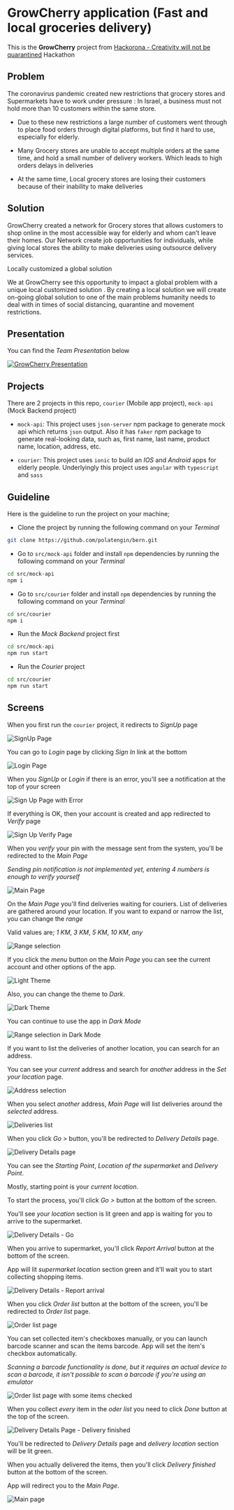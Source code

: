 # GrowCherry application (Fast and local groceries delivery)

This is the **GrowCherry** project from [Hackorona - Creativity will not be quarantined](https://hackorona.in.dev/) Hackathon

## Problem

The coronavirus pandemic created new restrictions that grocery stores and Supermarkets  have to work under pressure : In Israel, a business must not hold more than 10 customers within the same store.

* Due to these new restrictions a large number of customers went through to place food orders through digital platforms, but find it hard to use, especially for elderly.

* Many Grocery stores are unable to accept multiple orders at the same time, and hold a small number of delivery workers. Which leads to high orders delays in deliveries

* At the same time, Local grocery stores are losing their customers because of their inability to make deliveries

## Solution

GrowCherry created a network for Grocery stores that allows customers to shop online in the most  accessible way for elderly and whom can’t leave their homes. Our Network create job opportunities for individuals, while giving local stores the ability to make deliveries using outsource delivery services.

Locally customized a global solution

We at GrowCherry see this opportunity to impact a global problem with a unique local customized solution . By creating a local solution we will create on-going global solution to one of the main problems humanity needs to deal with in times of social distancing, quarantine and movement restrictions.

## Presentation

You can find the _Team Presentation_ below

[![GrowCherry Presentation](./assets/presentation.png)](./assets/growcherry.pptx)

## Projects

There are 2 projects in this repo, `courier` (Mobile app project), `mock-api` (Mock Backend project)

* `mock-api`: This project uses `json-server` npm package to generate mock api which returns `json` output. Also it has `faker` npm package to generate real-looking data, such as, first name, last name, product name, location, address, etc.

* `courier`: This project uses `ionic` to build an _IOS_ and _Android_ apps for elderly people. Underlyingly this project uses `angular` with `typescript` and `sass`

## Guideline

Here is the guideline to run the project on your machine;

* Clone the project by running the following command on your _Terminal_

```bash
git clone https://github.com/polatengin/bern.git
```

* Go to `src/mock-api` folder and install `npm` dependencies by running the following command on your _Terminal_

```bash
cd src/mock-api
npm i
```

* Go to `src/courier` folder and install `npm` dependencies by running the following command on your _Terminal_

```bash
cd src/courier
npm i
```

* Run the _Mock Backend_ project first

```bash
cd src/mock-api
npm run start
```

* Run the _Courier_ project

```bash
cd src/courier
npm run start
```

## Screens

When you first run the `courier` project, it redirects to _SignUp_ page

![SignUp Page](./images/ss-0.png)

You can go to _Login_ page by clicking _Sign In_ link at the bottom

![Login Page](./images/ss-1.png)

When you _SignUp_ or _Login_ if there is an error, you'll see a notification at the top of your screen

![Sign Up Page with Error](./images/ss-2.png)

If everything is OK, then your account is created and app redirected to _Verify_ page

![Sign Up Verify Page](./images/ss-3.png)

When you _verify_ your pin with the message sent from the system, you'll be redirected to the _Main Page_

_Sending pin notification is not implemented yet, entering 4 numbers is enough to verify yourself_

![Main Page](./images/ss-4.gif)

On the _Main Page_ you'll find deliveries waiting for couriers. List of deliveries are gathered around your location. If you want to expand or narrow the list, you can change the _range_

Valid values are; _1 KM_, _3 KM_, _5 KM_, _10 KM_, _any_

![Range selection](./images/ss-5.png)

If you click the _menu_ button on the _Main Page_ you can see the current account and other options of the app.

![Light Theme](./images/ss-6.png)

Also, you can change the theme to _Dark_.

![Dark Theme](./images/ss-7.png)

You can continue to use the app in _Dark Mode_

![Range selection in Dark Mode](./images/ss-8.png)

If you want to list the deliveries of another location, you can search for an address.

You can see your _current_ address and search for _another_ address in the _Set your location_ page.

![Address selection](./images/ss-9.png)

When you select _another_ address, _Main Page_ will list deliveries around the _selected_ address.

![Deliveries list](./images/ss-10.png)

When you click _Go >_ button, you'll be redirected to _Delivery Details_ page.

![Delivery Details page](./images/ss-11.png)

You can see the _Starting Point_, _Location of the supermarket_ and _Delivery Point_.

Mostly, starting point is your _current location_.

To start the process, you'll click _Go >_ button at the bottom of the screen.

You'll see _your location_ section is lit green and app is waiting for you to arrive to the supermarket.

![Delivery Details - Go](./images/ss-12.png)

When you arrive to supermarket, you'll click _Report Arrival_ button at the bottom of the screen.

App will lit _supermarket location_ section green and it'll wait you to start collecting shopping items.

![Delivery Details - Report arrival](./images/ss-13.png)

When you click _Order list_ button at the bottom of the screen, you'll be redirected to _Order list_ page.

![Order list page](./images/ss-14.png)

You can set collected item's checkboxes manually, or you can launch barcode scanner and scan the items barcode. App will set the item's checkbox automatically.

_Scanning a barcode functionality is done, but it requires an actual device to scan a barcode, it isn't possible to scan a barcode if you're using an emulator_

![Order list page with some items checked](./images/ss-15.png)

When you collect _every_ item in the _oder list_ you need to click _Done_ button at the top of the screen.

![Delivery Details Page - Delivery finished](./images/ss-16.png)

You'll be redirected to _Delivery Details_ page and _delivery location_ section will be lit green.

When you actually delivered the items, then you'll click _Delivery finished_ button at the bottom of the screen.

App will redirect you to the _Main Page_.

![Main page](./images/ss-17.png)
